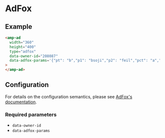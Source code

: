 # AdFox

## Example

```html
<amp-ad
  width="360"
  height="400"
  type="adfox"
  data-owner-id="208087"
  data-adfox-params='{"pt": "b","p1": "bsoji","p2": "feil","pct": "a","pfc": "bbhfo","pfb": "cwrtv"}'
>
</amp-ad>
```

## Configuration

For details on the configuration semantics, please see [AdFox's documentation](https://specs.adfox.ru/page/254/).

### Required parameters

-   `data-owner-id`
-   `data-adfox-params`
